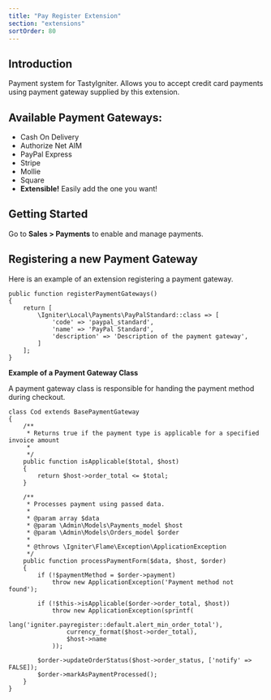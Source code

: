 ```yaml
---
title: "Pay Register Extension"
section: "extensions"
sortOrder: 80
---
```


## Introduction

Payment system for TastyIgniter. Allows you to accept credit card payments using payment gateway supplied by this
extension.

## Available Payment Gateways:

- Cash On Delivery
- Authorize Net AIM
- PayPal Express
- Stripe
- Mollie
- Square
- **Extensible!** Easily add the one you want!

## Getting Started

Go to **Sales > Payments** to enable and manage payments.

## Registering a new Payment Gateway

Here is an example of an extension registering a payment gateway.

```
public function registerPaymentGateways()
{
    return [
        \Igniter\Local\Payments\PayPalStandard::class => [
            'code' => 'paypal_standard',
            'name' => 'PayPal Standard',
            'description' => 'Description of the payment gateway',
        ]
    ];
}
```

**Example of a Payment Gateway Class**

A payment gateway class is responsible for handing the payment method during checkout.

```
class Cod extends BasePaymentGateway
{
    /**
     * Returns true if the payment type is applicable for a specified invoice amount
     *
     */
    public function isApplicable($total, $host)
    {
        return $host->order_total <= $total;
    }

    /**
     * Processes payment using passed data.
     *
     * @param array $data
     * @param \Admin\Models\Payments_model $host
     * @param \Admin\Models\Orders_model $order
     *
     * @throws \Igniter\Flame\Exception\ApplicationException
     */
    public function processPaymentForm($data, $host, $order)
    {
        if (!$paymentMethod = $order->payment)
            throw new ApplicationException('Payment method not found');

        if (!$this->isApplicable($order->order_total, $host))
            throw new ApplicationException(sprintf(
                lang('igniter.payregister::default.alert_min_order_total'),
                currency_format($host->order_total),
                $host->name
            ));

        $order->updateOrderStatus($host->order_status, ['notify' => FALSE]);
        $order->markAsPaymentProcessed();
    }
}
```
